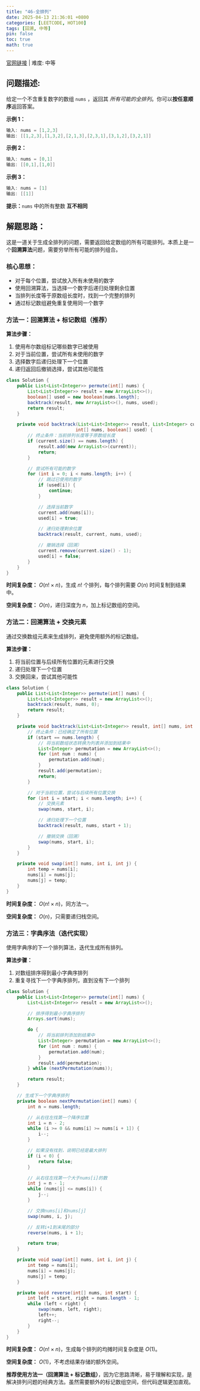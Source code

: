 ```yaml
---
title: "46-全排列"
date: 2025-04-13 21:36:01 +0800
categories: [LEETCODE, HOT100]
tags: [回溯, 中等]
pin: false
toc: true
math: true
---
```


[官网链接](https://leetcode.cn/problems/permutations/) \| 难度: 中等

## 问题描述:

给定一个不含重复数字的数组 `nums` ，返回其 _所有可能的全排列_。你可以**按任意顺序**返回答案。

**示例 1：**

```java
输入: nums = [1,2,3]
输出: [[1,2,3],[1,3,2],[2,1,3],[2,3,1],[3,1,2],[3,2,1]]
```

**示例 2：**

```java
输入: nums = [0,1]
输出: [[0,1],[1,0]]
```

**示例 3：**

```java
输入: nums = [1]
输出: [[1]]
```

**提示：**`nums` 中的所有整数 **互不相同**

## 解题思路：

这是一道关于生成全排列的问题，需要返回给定数组的所有可能排列。本质上是一个**回溯算法**问题，需要穷举所有可能的排列组合。

### 核心思想：

- 对于每个位置，尝试放入所有未使用的数字
- 使用回溯算法，当选择一个数字后递归处理剩余位置
- 当排列长度等于原数组长度时，找到一个完整的排列
- 通过标记数组避免重复使用同一个数字

### 方法一：回溯算法 + 标记数组（推荐）

**算法步骤：**

1. 使用布尔数组标记哪些数字已被使用
2. 对于当前位置，尝试所有未使用的数字
3. 选择数字后递归处理下一个位置
4. 递归返回后撤销选择，尝试其他可能性

```java
class Solution {
    public List<List<Integer>> permute(int[] nums) {
        List<List<Integer>> result = new ArrayList<>();
        boolean[] used = new boolean[nums.length];
        backtrack(result, new ArrayList<>(), nums, used);
        return result;
    }

    private void backtrack(List<List<Integer>> result, List<Integer> current,
                          int[] nums, boolean[] used) {
        // 终止条件：当前排列长度等于原数组长度
        if (current.size() == nums.length) {
            result.add(new ArrayList<>(current));
            return;
        }

        // 尝试所有可能的数字
        for (int i = 0; i < nums.length; i++) {
            // 跳过已使用的数字
            if (used[i]) {
                continue;
            }

            // 选择当前数字
            current.add(nums[i]);
            used[i] = true;

            // 递归处理剩余位置
            backtrack(result, current, nums, used);

            // 撤销选择（回溯）
            current.remove(current.size() - 1);
            used[i] = false;
        }
    }
}
```

**时间复杂度：** $O(n! \times n)$，生成 $n!$ 个排列，每个排列需要 $O(n)$ 时间复制到结果中。

**空间复杂度：** $O(n)$，递归深度为 $n$，加上标记数组的空间。

### 方法二：回溯算法 + 交换元素

通过交换数组元素来生成排列，避免使用额外的标记数组。

**算法步骤：**

1. 将当前位置与后续所有位置的元素进行交换
2. 递归处理下一个位置
3. 交换回来，尝试其他可能性

```java
class Solution {
    public List<List<Integer>> permute(int[] nums) {
        List<List<Integer>> result = new ArrayList<>();
        backtrack(result, nums, 0);
        return result;
    }

    private void backtrack(List<List<Integer>> result, int[] nums, int start) {
        // 终止条件：已经确定了所有位置
        if (start == nums.length) {
            // 将当前数组状态转换为列表并添加到结果中
            List<Integer> permutation = new ArrayList<>();
            for (int num : nums) {
                permutation.add(num);
            }
            result.add(permutation);
            return;
        }

        // 对于当前位置，尝试与后续所有位置交换
        for (int i = start; i < nums.length; i++) {
            // 交换元素
            swap(nums, start, i);

            // 递归处理下一个位置
            backtrack(result, nums, start + 1);

            // 撤销交换（回溯）
            swap(nums, start, i);
        }
    }

    private void swap(int[] nums, int i, int j) {
        int temp = nums[i];
        nums[i] = nums[j];
        nums[j] = temp;
    }
}
```

**时间复杂度：** $O(n! \times n)$，同方法一。

**空间复杂度：** $O(n)$，只需要递归栈空间。

### 方法三：字典序法（迭代实现）

使用字典序的下一个排列算法，迭代生成所有排列。

**算法步骤：**

1. 对数组排序得到最小字典序排列
2. 重复寻找下一个字典序排列，直到没有下一个排列

```java
class Solution {
    public List<List<Integer>> permute(int[] nums) {
        List<List<Integer>> result = new ArrayList<>();

        // 排序得到最小字典序排列
        Arrays.sort(nums);

        do {
            // 将当前排列添加到结果中
            List<Integer> permutation = new ArrayList<>();
            for (int num : nums) {
                permutation.add(num);
            }
            result.add(permutation);
        } while (nextPermutation(nums));

        return result;
    }

    // 生成下一个字典序排列
    private boolean nextPermutation(int[] nums) {
        int n = nums.length;

        // 从右往左找第一个降序位置
        int i = n - 2;
        while (i >= 0 && nums[i] >= nums[i + 1]) {
            i--;
        }

        // 如果没有找到，说明已经是最大排列
        if (i < 0) {
            return false;
        }

        // 从右往左找第一个大于nums[i]的数
        int j = n - 1;
        while (nums[j] <= nums[i]) {
            j--;
        }

        // 交换nums[i]和nums[j]
        swap(nums, i, j);

        // 反转i+1到末尾的部分
        reverse(nums, i + 1);

        return true;
    }

    private void swap(int[] nums, int i, int j) {
        int temp = nums[i];
        nums[i] = nums[j];
        nums[j] = temp;
    }

    private void reverse(int[] nums, int start) {
        int left = start, right = nums.length - 1;
        while (left < right) {
            swap(nums, left, right);
            left++;
            right--;
        }
    }
}
```

**时间复杂度：** $O(n! \times n)$，生成每个排列的均摊时间复杂度是 $O(1)$。

**空间复杂度：** $O(1)$，不考虑结果存储的额外空间。

**推荐使用方法一（回溯算法 + 标记数组）**，因为它思路清晰，易于理解和实现，是解决排列问题的经典方法。虽然需要额外的标记数组空间，但代码逻辑更加直观。
